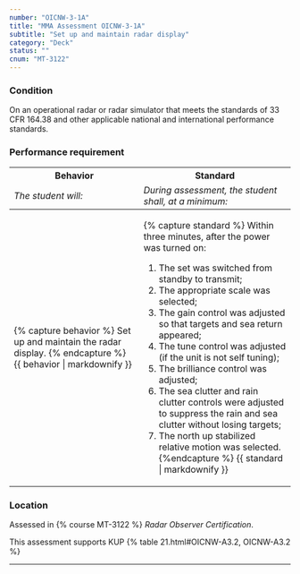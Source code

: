 ```yaml
---
number: "OICNW-3-1A"
title: "MMA Assessment OICNW-3-1A"
subtitle: "Set up and maintain radar display"
category: "Deck"
status: ""
cnum: "MT-3122"
---
```

### Condition

On an operational radar or radar simulator that meets the standards of 33 CFR 164.38 and other applicable national and international performance standards.

### Performance requirement 

<table width='100%' class='Guidelines'>
 <thead>
 <tr>
     <th class='thirty'>Behavior</th>
     <th class='seventy'>Standard</th>
 </tr>
 <tr>
     <td><em>The student will:</em></td>
     <td><em>During assessment, the student shall, at a minimum:</em></td>
 </tr>
 </thead>
 <tbody>
 

<tr><td>

{% capture behavior %}
Set up and maintain the radar display.
{% endcapture %}
{{ behavior | markdownify }}

</td><td>

{% capture standard %}
Within three minutes, after the power was turned on: 

1. The set was switched from standby to transmit;
2. The appropriate scale was selected;
3. The gain control was adjusted so that targets and sea return appeared;
4. The tune control was adjusted (if the unit is not self tuning);
5. The brilliance control was adjusted;
6. The sea clutter and rain clutter controls were adjusted to suppress the rain and sea clutter without losing targets;
7. The north up stabilized relative motion was selected.
{%endcapture %}
{{ standard | markdownify }}

</td></tr>



 </tbody>
 </table>

### Location

Assessed in  {% course  MT-3122 %}  *Radar Observer Certification*.

This assessment supports KUP {% table 21.html#OICNW-A3.2, OICNW-A3.2 %}

***

